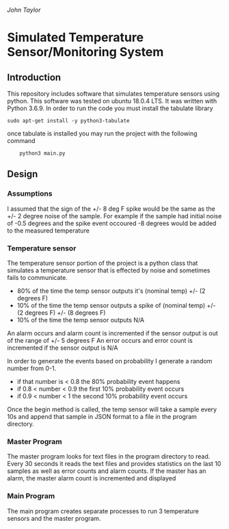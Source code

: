 _John Taylor_
# Simulated Temperature Sensor/Monitoring System
## Introduction
This repository includes software that simulates temperature sensors using python. This software was tested on ubuntu 18.0.4 LTS. It was written with Python 3.6.9. In order to run the code you must install the tabulate library

	sudo apt-get install -y python3-tabulate

once tabulate is installed you may run the project with the following command
		
		python3 main.py
## Design
### Assumptions
I assumed that the sign of the +/- 8 deg F spike would be the same as the +/- 2 degree noise of the sample. For example if the sample had initial noise of -0.5 degrees and the spike event occoured -8 degrees would be added to the measured temperature
### Temperature sensor
The temperature sensor portion of the project is a python class that simulates a  temperature sensor that is effected by noise and sometimes fails to communicate. 
- 80% of the time the temp sensor outputs it's (nominal temp) +/- (2 degrees F)
- 10% of the time the temp sensor outputs  a spike of  (nominal temp) +/- (2 degrees F) +/- (8  degrees F)
- 10% of the time the temp sensor outputs N/A

An alarm occurs and alarm count is incremented if the sensor output is out of the range of +/- 5 degrees F
An error occurs and error count is incremented  if the sensor output is N/A

In order to generate the events based on probability I generate a random number from 0-1. 
- if that number is < 0.8 the 80% probability event happens
- if 0.8 < number < 0.9 the first 10% probability event occurs
- if 0.9 < number < 1 the second 10% probability event occurs

Once the begin method is called, the temp sensor will take a sample every 10s and append that sample in JSON format to a file in the program directory.

### Master Program
The master program looks for  text files in the program directory to read. Every 30 seconds it reads the text files and provides statistics on the last 10 samples as well as error counts and alarm counts. If the master has an alarm, the master alarm count is incremented and displayed

### Main Program
The main program creates separate processes to run 3 temperature sensors and the master program.


